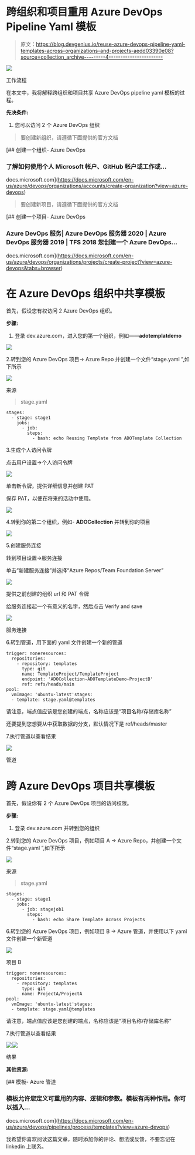 # 跨组织和项目重用 Azure DevOps Pipeline Yaml 模板

> 原文：<https://blog.devgenius.io/reuse-azure-devops-pipeline-yaml-templates-across-organizations-and-projects-aedd03390e08?source=collection_archive---------4----------------------->

![](img/2314a065e85756d19d5692dd891d26ea.png)

工作流程

在本文中，我将解释跨组织和项目共享 Azure DevOps pipeline yaml 模板的过程。

**先决条件:**

1.  您可以访问 2 个 Azure DevOps 组织

> 要创建新组织，请遵循下面提供的官方文档

[](https://docs.microsoft.com/en-us/azure/devops/organizations/accounts/create-organization?view=azure-devops) [## 创建一个组织- Azure DevOps

### 了解如何使用个人 Microsoft 帐户、GitHub 帐户或工作或…

docs.microsoft.com](https://docs.microsoft.com/en-us/azure/devops/organizations/accounts/create-organization?view=azure-devops) 

> 要创建新项目，请遵循下面提供的官方文档

[](https://docs.microsoft.com/en-us/azure/devops/organizations/projects/create-project?view=azure-devops&tabs=browser) [## 创建一个项目- Azure DevOps

### Azure DevOps 服务| Azure DevOps 服务器 2020 | Azure DevOps 服务器 2019 | TFS 2018 您创建一个 Azure DevOps…

docs.microsoft.com](https://docs.microsoft.com/en-us/azure/devops/organizations/projects/create-project?view=azure-devops&tabs=browser) 

# 在 Azure DevOps 组织中共享模板

首先，假设您有权访问 2 Azure DevOps 组织。

**步骤:**

1.  登录 dev.azure.com，进入您的第一个组织，例如——**adotemplatdemo**

![](img/24b5e8bf896cf3c3838073af81c6ab34.png)

2.转到您的 Azure DevOps 项目→ Azure Repo 并创建一个文件“stage.yaml ”,如下所示

![](img/09090578e4a2de1210d00ccf0ba60247.png)

来源

> stage.yaml

```
stages:
  - stage: stage1
    jobs:
      - job: 
        steps:
          - bash: echo Reusing Template from ADOTemplate Collection
```

3.生成个人访问令牌

点击用户设置→个人访问令牌

![](img/24545496b62b42d6b65053371069b099.png)

单击新令牌，提供详细信息并创建 PAT

保存 PAT，以便在将来的活动中使用。

![](img/6d8b37835997ac336e8e1b124381a6d4.png)

4.转到你的第二个组织，例如- **ADOCollection** 并转到你的项目

![](img/3b2212785da93460a8d6ea8a367ca4e8.png)

5.创建服务连接

转到项目设置→服务连接

单击“新建服务连接”并选择“Azure Repos/Team Foundation Server”

![](img/006f1a00eb29071001f9befe4b71994f.png)

提供之前创建的组织 url 和 PAT 令牌

给服务连接起一个有意义的名字，然后点击 Verify and save

![](img/df5acdb1141fc3f719525f45ed666e99.png)

服务连接

6.转到管道，用下面的 yaml 文件创建一个新的管道

```
trigger: noneresources:
  repositories:
    - repository: templates
      type: git
      name: TemplateProject/TemplateProject
      endpoint: 'ADOCollection-ADOTemplateDemo-ProjectB'
      ref: refs/heads/main
pool:
  vmImage: 'ubuntu-latest'stages:
  - template: stage.yaml@templates
```

请注意，端点值应该是您创建的端点，名称应该是“项目名称/存储库名称”

还要提到您想要从中获取数据的分支，默认情况下是 ref/heads/master

7.执行管道以查看结果

![](img/86e61ae817cb3f9e7e5db2a1c5f96b68.png)

管道

# 跨 Azure DevOps 项目共享模板

首先，假设你有 2 个 Azure DevOps 项目的访问权限。

**步骤:**

1.  登录 dev.azure.com 并转到您的组织

2.转到您的 Azure DevOps 项目，例如项目 A → Azure Repo，并创建一个文件“stage.yaml ”,如下所示

![](img/e17a15df14a7e06b58b9e236b5a1bb0a.png)

来源

> stage.yaml

```
stages:
  - stage: stage1
    jobs:
      - job: stagejob1
        steps:
          - bash: echo Share Template Across Projects
```

6.转到您的 Azure DevOps 项目，例如项目 B → Azure 管道，并使用以下 yaml 文件创建一个新管道

![](img/b3b3f07935b3a7b3c79591a1149c6837.png)

项目 B

```
trigger: noneresources:
  repositories:
    - repository: templates
      type: git
      name: ProjectA/ProjectA
pool:
  vmImage: 'ubuntu-latest'stages:
  - template: stage.yaml@templates
```

请注意，端点值应该是您创建的端点，名称应该是“项目名称/存储库名称”

7.执行管道以查看结果

![](img/1e5c5e08dc096b466e4e5b3e350d04c3.png)![](img/d2b75f3b2dec2815837c12dff308dbd3.png)

结果

**其他资源:**

[](https://docs.microsoft.com/en-us/azure/devops/pipelines/process/templates?view=azure-devops) [## 模板- Azure 管道

### 模板允许您定义可重用的内容、逻辑和参数。模板有两种作用。你可以插入…

docs.microsoft.com](https://docs.microsoft.com/en-us/azure/devops/pipelines/process/templates?view=azure-devops) 

我希望你喜欢阅读这篇文章，随时添加你的评论、想法或反馈，不要忘记在 linkedin 上联系。